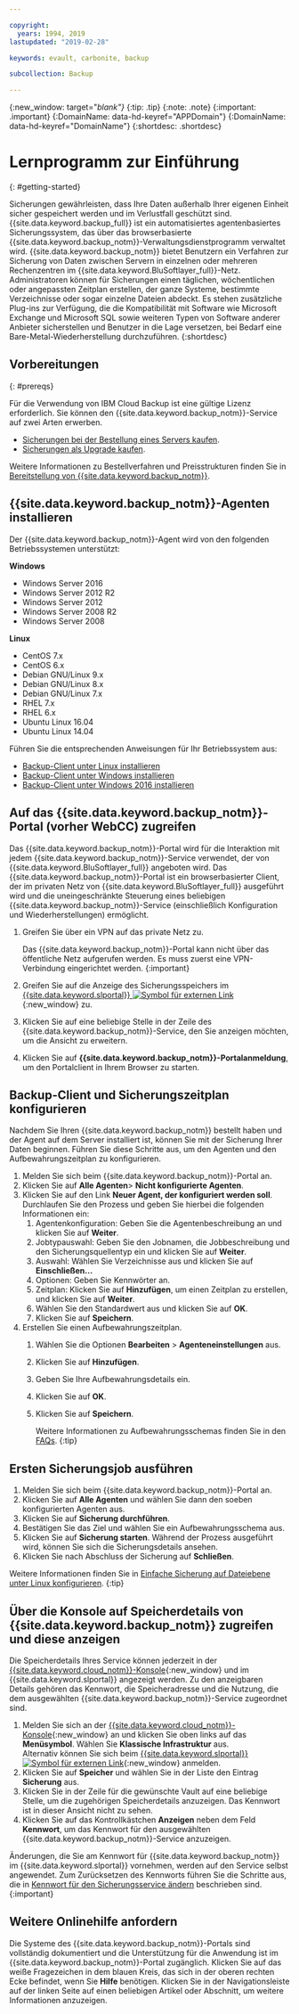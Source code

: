```yaml
---

copyright:
  years: 1994, 2019
lastupdated: "2019-02-28"

keywords: evault, carbonite, backup

subcollection: Backup

---
```

{:new_window: target="_blank"}_
{:tip: .tip}
{:note: .note}
{:important: .important}
{:DomainName: data-hd-keyref="APPDomain"}
{:DomainName: data-hd-keyref="DomainName"}
{:shortdesc: .shortdesc}

# Lernprogramm zur Einführung
{: #getting-started}

Sicherungen gewährleisten, dass Ihre Daten außerhalb Ihrer eigenen Einheit sicher gespeichert werden und im Verlustfall geschützt sind. {{site.data.keyword.backup_full}} ist ein automatisiertes agentenbasiertes Sicherungssystem, das über das browserbasierte {{site.data.keyword.backup_notm}}-Verwaltungsdienstprogramm verwaltet wird. {{site.data.keyword.backup_notm}} bietet Benutzern ein Verfahren zur Sicherung von Daten zwischen Servern in einzelnen oder mehreren Rechenzentren im {{site.data.keyword.BluSoftlayer_full}}-Netz. Administratoren können für Sicherungen einen täglichen, wöchentlichen oder angepassten Zeitplan erstellen, der ganze Systeme, bestimmte Verzeichnisse oder sogar einzelne Dateien abdeckt. Es stehen zusätzliche Plug-ins zur Verfügung, die die Kompatibilität mit Software wie Microsoft Exchange und Microsoft SQL sowie weiteren Typen von Software anderer Anbieter sicherstellen und Benutzer in die Lage versetzen, bei Bedarf eine Bare-Metal-Wiederherstellung durchzuführen.
{:shortdesc}

## Vorbereitungen
{: #prereqs}

Für die Verwendung von IBM Cloud Backup ist eine gültige Lizenz erforderlich. Sie können den {{site.data.keyword.backup_notm}}-Service auf zwei Arten erwerben.

- [Sicherungen bei der Bestellung eines Servers kaufen](/docs/infrastructure/Backup?topic=Backup-ordering#purchasingwithserver).
- [Sicherungen als Upgrade kaufen](/docs/infrastructure/Backup?topic=Backup-ordering#purchasingasupgrade).

Weitere Informationen zu Bestellverfahren und Preisstrukturen finden Sie in [Bereitstellung von {{site.data.keyword.backup_notm}}](/docs/infrastructure/Backup?topic=Backup-ordering).

## {{site.data.keyword.backup_notm}}-Agenten installieren

Der {{site.data.keyword.backup_notm}}-Agent wird von den folgenden Betriebssystemen unterstützt:

**Windows**
 - Windows Server 2016
 - Windows Server 2012 R2
 - Windows Server 2012
 - Windows Server 2008 R2
 - Windows Server 2008

**Linux**
 - CentOS 7.x
 - CentOS 6.x
 - Debian GNU/Linux 9.x
 - Debian GNU/Linux 8.x
 - Debian GNU/Linux 7.x
 - RHEL 7.x
 - RHEL 6.x
 - Ubuntu Linux 16.04
 - Ubuntu Linux 14.04

Führen Sie die entsprechenden Anweisungen für Ihr Betriebssystem aus:
- [Backup-Client unter Linux installieren](/docs/infrastructure/Backup?topic=Backup-InstallinLinux)
- [Backup-Client unter Windows installieren](/docs/infrastructure/Backup?topic=Backup-InstallinWindows)
- [Backup-Client unter Windows 2016 installieren](/docs/infrastructure/Backup?topic=Backup-InstallinWindows2016)

## Auf das {{site.data.keyword.backup_notm}}-Portal (vorher WebCC) zugreifen

Das {{site.data.keyword.backup_notm}}-Portal wird für die Interaktion mit jedem {{site.data.keyword.backup_notm}}-Service verwendet, der von {{site.data.keyword.BluSoftlayer_full}} angeboten wird. Das {{site.data.keyword.backup_notm}}-Portal ist ein browserbasierter Client, der im privaten Netz von {{site.data.keyword.BluSoftlayer_full}} ausgeführt wird und die uneingeschränkte Steuerung eines beliebigen {{site.data.keyword.backup_notm}}-Service (einschließlich Konfiguration und Wiederherstellungen) ermöglicht.

1. Greifen Sie über ein VPN auf das private Netz zu.

   Das {{site.data.keyword.backup_notm}}-Portal kann nicht über das öffentliche Netz aufgerufen werden. Es muss zuerst eine VPN-Verbindung eingerichtet werden.
   {:important}
2. Greifen Sie auf die Anzeige des Sicherungsspeichers im [{{site.data.keyword.slportal}} ![Symbol für externen Link](../../icons/launch-glyph.svg "Symbol für externen Link")](https://control.softlayer.com/){:new_window} zu.
3. Klicken Sie auf eine beliebige Stelle in der Zeile des {{site.data.keyword.backup_notm}}-Service, den Sie anzeigen möchten, um die Ansicht zu erweitern.
4. Klicken Sie auf **{{site.data.keyword.backup_notm}}-Portalanmeldung**, um den Portalclient in Ihrem Browser zu starten.

## Backup-Client und Sicherungszeitplan konfigurieren

Nachdem Sie Ihren {{site.data.keyword.backup_notm}} bestellt haben und der Agent auf dem Server installiert ist, können Sie mit der Sicherung Ihrer Daten beginnen. Führen Sie diese Schritte aus, um den Agenten und den Aufbewahrungszeitplan zu konfigurieren.

1. Melden Sie sich beim {{site.data.keyword.backup_notm}}-Portal an.
2. Klicken Sie auf **Alle Agenten**> **Nicht konfigurierte Agenten**.
3. Klicken Sie auf den Link **Neuer Agent, der konfiguriert werden soll**. Durchlaufen Sie den Prozess und geben Sie hierbei die folgenden Informationen ein:
   1. Agentenkonfiguration: Geben Sie die Agentenbeschreibung an und klicken Sie auf **Weiter**.
   2. Jobtypauswahl: Geben Sie den Jobnamen, die Jobbeschreibung und den Sicherungsquellentyp ein und klicken Sie auf **Weiter**.
   3. Auswahl: Wählen Sie Verzeichnisse aus und klicken Sie auf **Einschließen...**
   4. Optionen: Geben Sie Kennwörter an.
   5. Zeitplan: Klicken Sie auf **Hinzufügen**, um einen Zeitplan zu erstellen, und klicken Sie auf **Weiter**.
   6. Wählen Sie den Standardwert aus und klicken Sie auf **OK**.
   7. Klicken Sie auf **Speichern**.
4. Erstellen Sie einen Aufbewahrungszeitplan.
   1. Wählen Sie die Optionen **Bearbeiten** > **Agenteneinstellungen** aus.
   2. Klicken Sie auf **Hinzufügen**.
   3. Geben Sie Ihre Aufbewahrungsdetails ein.
   4. Klicken Sie auf **OK**.
   5. Klicken Sie auf **Speichern**.

      Weitere Informationen zu Aufbewahrungsschemas finden Sie in den [FAQs](/docs/infrastructure/Backup?topic=Backup-faqs#faqs).
      {:tip}

## Ersten Sicherungsjob ausführen

1. Melden Sie sich beim {{site.data.keyword.backup_notm}}-Portal an.
2. Klicken Sie auf **Alle Agenten** und wählen Sie dann den soeben konfigurierten Agenten aus.
3. Klicken Sie auf **Sicherung durchführen**.
4. Bestätigen Sie das Ziel und wählen Sie ein Aufbewahrungsschema aus.
5. Klicken Sie auf **Sicherung starten**. Während der Prozess ausgeführt wird, können Sie sich die Sicherungsdetails ansehen.
6. Klicken Sie nach Abschluss der Sicherung auf **Schließen**.

Weitere Informationen finden Sie in [Einfache Sicherung auf Dateiebene unter Linux konfigurieren](/docs/infrastructure/Backup?topic=Backup-configureLinuxBackup).
{:tip}

## Über die Konsole auf Speicherdetails von {{site.data.keyword.backup_notm}} zugreifen und diese anzeigen

Die Speicherdetails Ihres Service können jederzeit in der [{{site.data.keyword.cloud_notm}}-Konsole](https://{DomainName}/){:new_window} und im {{site.data.keyword.slportal}} angezeigt werden. Zu den anzeigbaren Details gehören das Kennwort, die Speicheradresse und die Nutzung, die dem ausgewählten {{site.data.keyword.backup_notm}}-Service zugeordnet sind.

1. Melden Sie sich an der [{{site.data.keyword.cloud_notm}}-Konsole](https://{DomainName}){:new_window} an und klicken Sie oben links auf das **Menüsymbol**. Wählen Sie **Klassische Infrastruktur** aus.</br>
   Alternativ können Sie sich beim [{{site.data.keyword.slportal}} ![Symbol für externen Link](../../icons/launch-glyph.svg "Symbol für externen Link")](https://control.softlayer.com/){:new_window} anmelden.
2. Klicken Sie auf **Speicher** und wählen Sie in der Liste den Eintrag **Sicherung** aus.
2. Klicken Sie in der Zeile für die gewünschte Vault auf eine beliebige Stelle, um die zugehörigen Speicherdetails anzuzeigen. Das Kennwort ist in dieser Ansicht nicht zu sehen.
3. Klicken Sie auf das Kontrollkästchen **Anzeigen** neben dem Feld **Kennwort**, um das Kennwort für den ausgewählten {{site.data.keyword.backup_notm}}-Service anzuzeigen.

Änderungen, die Sie am Kennwort für {{site.data.keyword.backup_notm}} im {{site.data.keyword.slportal}} vornehmen, werden auf den Service selbst angewendet. Zum Zurücksetzen des Kennworts führen Sie die Schritte aus, die in [Kennwort für den Sicherungsservice ändern](/docs/infrastructure/Backup?topic=Backup-changePassword) beschrieben sind.
{:important}

## Weitere Onlinehilfe anfordern

Die Systeme des {{site.data.keyword.backup_notm}}-Portals sind vollständig dokumentiert und die Unterstützung für die Anwendung ist im {{site.data.keyword.backup_notm}}-Portal zugänglich. Klicken Sie auf das weiße Fragezeichen in dem blauen Kreis, das sich in der oberen rechten Ecke befindet, wenn Sie **Hilfe** benötigen. Klicken Sie in der Navigationsleiste auf der linken Seite auf einen beliebigen Artikel oder Abschnitt, um weitere Informationen anzuzeigen.
